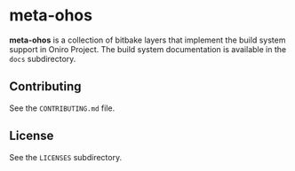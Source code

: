 <!--
SPDX-FileCopyrightText: Huawei Inc.

SPDX-License-Identifier: CC-BY-4.0
-->

# meta-ohos

**meta-ohos** is a collection of bitbake layers that implement the build system
support in Oniro Project. The build system documentation is available in the
`docs` subdirectory.

## Contributing

See the `CONTRIBUTING.md` file.

## License

See the `LICENSES` subdirectory.
